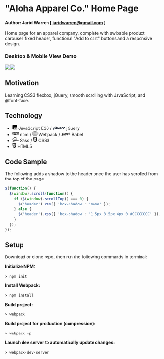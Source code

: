 # "Aloha Apparel Co." Home Page

#### Author: Jarid Warren [ <jaridwarren@gmail.com> ]

Home page for an apparel company, complete with swipable product carousel, fixed header, functional "Add to cart" buttons and a responsive design.

### Desktop & Mobile View Demo

<img src="./assets/images/readme-images/demo.gif" width="610"><img src="./assets/images/readme-images/mobile-demo.gif" width="250">

## Motivation

Learning CSS3 flexbox, jQuery, smooth scrolling with JavaScript, and @font-face.

## Technology

- <img src="./assets/images/readme-images/js.svg" width="15"> JavaScript ES6 / <img src="./assets/images/readme-images/jquery.svg" width="40"> jQuery
- <img src="./assets/images/readme-images/npm.svg" width="20"> npm / <img src="./assets/images/readme-images/webpack.svg" width="15"> Webpack / <img src="./assets/images/readme-images/babel.svg" width="30"> Babel
- <img src="./assets/images/readme-images/sass.svg" width="20"> Sass / <img src="./assets/images/readme-images/css3.svg" width="12"> CSS3
- <img src="./assets/images/readme-images/html5.svg" width="12"> HTML5

## Code Sample

The following adds a shadow to the header once the user has scrolled from the top of the page.

```javascript
$(function() {
  $(window).scroll(function() {
    if ($(window).scrollTop() === 0) {
      $('header').css({ 'box-shadow': 'none' });
    } else {
      $('header').css({ 'box-shadow': '1.5px 3.5px 4px 0 #CCCCCCCC' });
    }
  });
});
```

## Setup

Download or clone repo, then run the following commands in terminal:

**Initialize NPM:**

`> npm init`

**Install Webpack:**

`> npm install`

**Build project:**

`> webpack`

**Build project for production (compression):**

`> webpack -p`

**Launch dev server to automatically update changes:**

`> webpack-dev-server`

